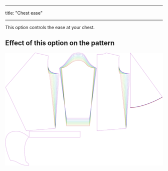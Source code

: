 - - -
title: "Chest ease"
- - -

This option controls the ease at your chest.

## Effect of this option on the pattern

![This image shows the effect of this option by superimposing several variants that have a different value for this option](yuri_chestease_sample.svg "Effect of this option on the pattern")
